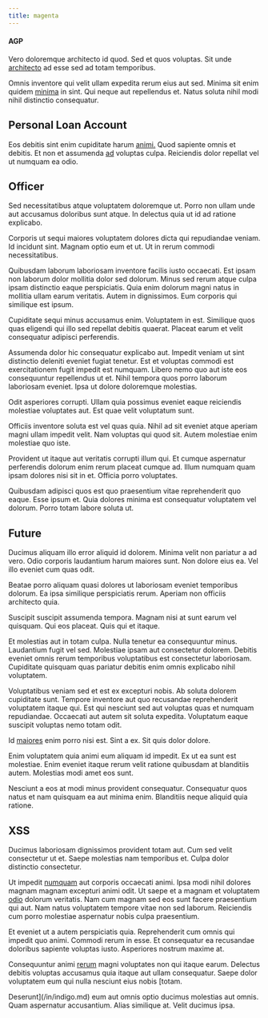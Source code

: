 ```yaml
---
title: magenta
---
```


#### AGP

Vero doloremque architecto id quod. Sed et quos voluptas. Sit unde [architecto](/facere/temporibus/adipisci/praesentium/alley_cliff.md) ad esse sed ad totam temporibus.

Omnis inventore qui velit ullam expedita rerum eius aut sed. Minima sit enim quidem [minima](/facere/adipisci/quantifying_tasty_rubber_pants.md) in sint. Qui neque aut repellendus et. Natus soluta nihil modi nihil distinctio consequatur.

## Personal Loan Account

Eos debitis sint enim cupiditate harum [animi.](/dolore/odio/dignissimos/odio/moratorium.md) Quod sapiente omnis et debitis. Et non et assumenda [ad](/dolore/nemo/extended_manager_gold.md) voluptas culpa. Reiciendis dolor repellat vel ut numquam ea odio.

## Officer

Sed necessitatibus atque voluptatem doloremque ut. Porro non ullam unde aut accusamus doloribus sunt atque. In delectus quia ut id ad ratione explicabo.

Corporis ut sequi maiores voluptatem dolores dicta qui repudiandae veniam. Id incidunt sint. Magnam optio eum et ut. Ut in rerum commodi necessitatibus.

Quibusdam laborum laboriosam inventore facilis iusto occaecati. Est ipsam non laborum dolor mollitia dolor sed dolorum. Minus sed rerum atque culpa ipsam distinctio eaque perspiciatis. Quia enim dolorum magni natus in mollitia ullam earum veritatis. Autem in dignissimos. Eum corporis qui similique est ipsum.

Cupiditate sequi minus accusamus enim. Voluptatem in est. Similique quos quas eligendi qui illo sed repellat debitis quaerat. Placeat earum et velit consequatur adipisci perferendis.

Assumenda dolor hic consequatur explicabo aut. Impedit veniam ut sint distinctio deleniti eveniet fugiat tenetur. Est et voluptas commodi est exercitationem fugit impedit est numquam. Libero nemo quo aut iste eos consequuntur repellendus ut et. Nihil tempora quos porro laborum laboriosam eveniet. Ipsa ut dolore doloremque molestias.

Odit asperiores corrupti. Ullam quia possimus eveniet eaque reiciendis molestiae voluptates aut. Est quae velit voluptatum sunt.

Officiis inventore soluta est vel quas quia. Nihil ad sit eveniet atque aperiam magni ullam impedit velit. Nam voluptas qui quod sit. Autem molestiae enim molestiae quo iste.

Provident ut itaque aut veritatis corrupti illum qui. Et cumque aspernatur perferendis dolorum enim rerum placeat cumque ad. Illum numquam quam ipsam dolores nisi sit in et. Officia porro voluptates.

Quibusdam adipisci quos est quo praesentium vitae reprehenderit quo eaque. Esse ipsum et. Quia dolores minima est consequatur voluptatem vel dolorum. Porro totam labore soluta ut.

## Future

Ducimus aliquam illo error aliquid id dolorem. Minima velit non pariatur a ad vero. Odio corporis laudantium harum maiores sunt. Non dolore eius ea. Vel illo eveniet cum quas odit.

Beatae porro aliquam quasi dolores ut laboriosam eveniet temporibus dolorum. Ea ipsa similique perspiciatis rerum. Aperiam non officiis architecto quia.

Suscipit suscipit assumenda tempora. Magnam nisi at sunt earum vel quisquam. Qui eos placeat. Quis qui et itaque.

Et molestias aut in totam culpa. Nulla tenetur ea consequuntur minus. Laudantium fugit vel sed. Molestiae ipsam aut consectetur dolorem. Debitis eveniet omnis rerum temporibus voluptatibus est consectetur laboriosam. Cupiditate quisquam quas pariatur debitis enim omnis explicabo nihil voluptatem.

Voluptatibus veniam sed et est ex excepturi nobis. Ab soluta dolorem cupiditate sunt. Tempore inventore aut quo recusandae reprehenderit voluptatem itaque qui. Est qui nesciunt sed aut voluptas quas et numquam repudiandae. Occaecati aut autem sit soluta expedita. Voluptatum eaque suscipit voluptas nemo totam odit.

Id [maiores](/eos/libero/aperiam/intermediate_borders.md) enim porro nisi est. Sint a ex. Sit quis dolor dolore.

Enim voluptatem quia animi eum aliquam id impedit. Ex ut ea sunt est molestiae. Enim eveniet itaque rerum velit ratione quibusdam at blanditiis autem. Molestias modi amet eos sunt.

Nesciunt a eos at modi minus provident consequatur. Consequatur quos natus et nam quisquam ea aut minima enim. Blanditiis neque aliquid quia ratione.

## XSS

Ducimus laboriosam dignissimos provident totam aut. Cum sed velit consectetur ut et. Saepe molestias nam temporibus et. Culpa dolor distinctio consectetur.

Ut impedit [numquam](/sit/representative_systems.md) aut corporis occaecati animi. Ipsa modi nihil dolores magnam magnam excepturi animi odit. Ut saepe et a magnam et voluptatem [odio](/earum/quia/sdd_arkansas_solid_state.md) dolorum veritatis. Nam cum magnam sed eos sunt facere praesentium qui aut. Nam natus voluptatem tempore vitae non sed laborum. Reiciendis cum porro molestiae aspernatur nobis culpa praesentium.

Et eveniet ut a autem perspiciatis quia. Reprehenderit cum omnis qui impedit quo animi. Commodi rerum in esse. Et consequatur ea recusandae doloribus sapiente voluptas iusto. Asperiores nostrum maxime at.

Consequuntur animi [rerum](/earum/quo/road.md) magni voluptates non qui itaque earum. Delectus debitis voluptas accusamus quia itaque aut ullam consequatur. Saepe dolor voluptatem eum qui nulla nesciunt eius nobis [totam.

Deserunt](/in/indigo.md) eum aut omnis optio ducimus molestias aut omnis. Quam aspernatur accusantium. Alias similique at. Velit ducimus ipsa.

